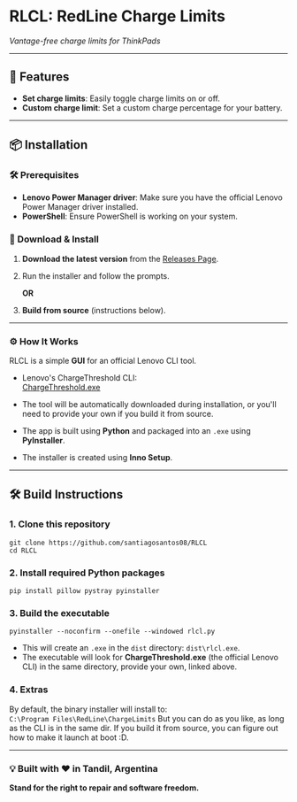 # RLCL: **RedLine Charge Limits**  
*Vantage-free charge limits for ThinkPads*

---

## 🚀 Features

- **Set charge limits**: Easily toggle charge limits on or off.
- **Custom charge limit**: Set a custom charge percentage for your battery.

---

## 📦 Installation

### 🛠️ Prerequisites

- **Lenovo Power Manager driver**: Make sure you have the official Lenovo Power Manager driver installed.
- **PowerShell**: Ensure PowerShell is working on your system.

### 🔽 Download & Install

1. **Download the latest version** from the [Releases Page](link-pending).
2. Run the installer and follow the prompts.

   **OR**

3. **Build from source** (instructions below).

---

### ⚙️ How It Works

RLCL is a simple **GUI** for an official Lenovo CLI tool.

- Lenovo's ChargeThreshold CLI:  
  [ChargeThreshold.exe](https://download.lenovo.com/pccbbs//thinkvantage_en/metroapps/Vantage/ChargeThreshold/ChargeThreshold.exe)

- The tool will be automatically downloaded during installation, or you'll need to provide your own if you build it from source.

- The app is built using **Python** and packaged into an `.exe` using **PyInstaller**.

- The installer is created using **Inno Setup**.

---

## 🛠️ Build Instructions

### 1. Clone this repository
```
git clone https://github.com/santiagosantos08/RLCL
cd RLCL
```
### 2. Install required Python packages
```
pip install pillow pystray pyinstaller
```
### 3. Build the executable
```
pyinstaller --noconfirm --onefile --windowed rlcl.py
```
- This will create an `.exe` in the `dist` directory: `dist\rlcl.exe`.
- The executable will look for **ChargeThreshold.exe** (the official Lenovo CLI) in the same directory, provide your own, linked above.

### 4. Extras

By default, the binary installer will install to:  
`C:\Program Files\RedLine\ChargeLimits`
But you can do as you like, as long as the CLI is in the same dir.
If you build it from source, you can figure out how to make it launch at boot :D.

---

### 💡 Built with ❤️ in Tandil, Argentina  
**Stand for the right to repair and software freedom.**
